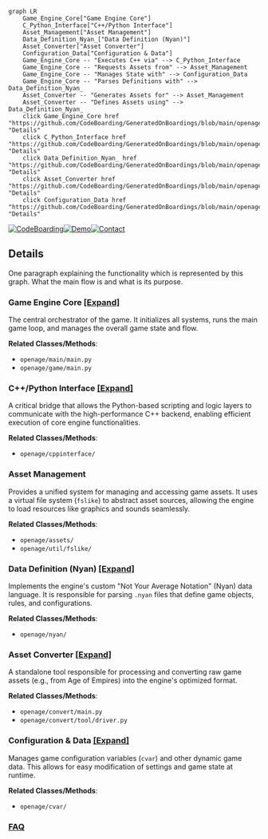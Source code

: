 ```mermaid
graph LR
    Game_Engine_Core["Game Engine Core"]
    C_Python_Interface["C++/Python Interface"]
    Asset_Management["Asset Management"]
    Data_Definition_Nyan_["Data Definition (Nyan)"]
    Asset_Converter["Asset Converter"]
    Configuration_Data["Configuration & Data"]
    Game_Engine_Core -- "Executes C++ via" --> C_Python_Interface
    Game_Engine_Core -- "Requests Assets from" --> Asset_Management
    Game_Engine_Core -- "Manages State with" --> Configuration_Data
    Game_Engine_Core -- "Parses Definitions with" --> Data_Definition_Nyan_
    Asset_Converter -- "Generates Assets for" --> Asset_Management
    Asset_Converter -- "Defines Assets using" --> Data_Definition_Nyan_
    click Game_Engine_Core href "https://github.com/CodeBoarding/GeneratedOnBoardings/blob/main/openage/Game_Engine_Core.md" "Details"
    click C_Python_Interface href "https://github.com/CodeBoarding/GeneratedOnBoardings/blob/main/openage/C_Python_Interface.md" "Details"
    click Data_Definition_Nyan_ href "https://github.com/CodeBoarding/GeneratedOnBoardings/blob/main/openage/Data_Definition_Nyan_.md" "Details"
    click Asset_Converter href "https://github.com/CodeBoarding/GeneratedOnBoardings/blob/main/openage/Asset_Converter.md" "Details"
    click Configuration_Data href "https://github.com/CodeBoarding/GeneratedOnBoardings/blob/main/openage/Configuration_Data.md" "Details"
```

[![CodeBoarding](https://img.shields.io/badge/Generated%20by-CodeBoarding-9cf?style=flat-square)](https://github.com/CodeBoarding/GeneratedOnBoardings)[![Demo](https://img.shields.io/badge/Try%20our-Demo-blue?style=flat-square)](https://www.codeboarding.org/demo)[![Contact](https://img.shields.io/badge/Contact%20us%20-%20contact@codeboarding.org-lightgrey?style=flat-square)](mailto:contact@codeboarding.org)

## Details

One paragraph explaining the functionality which is represented by this graph. What the main flow is and what is its purpose.

### Game Engine Core [[Expand]](./Game_Engine_Core.md)
The central orchestrator of the game. It initializes all systems, runs the main game loop, and manages the overall game state and flow.


**Related Classes/Methods**:

- `openage/main/main.py`
- `openage/game/main.py`


### C++/Python Interface [[Expand]](./C_Python_Interface.md)
A critical bridge that allows the Python-based scripting and logic layers to communicate with the high-performance C++ backend, enabling efficient execution of core engine functionalities.


**Related Classes/Methods**:

- `openage/cppinterface/`


### Asset Management
Provides a unified system for managing and accessing game assets. It uses a virtual file system (`fslike`) to abstract asset sources, allowing the engine to load resources like graphics and sounds seamlessly.


**Related Classes/Methods**:

- `openage/assets/`
- `openage/util/fslike/`


### Data Definition (Nyan) [[Expand]](./Data_Definition_Nyan_.md)
Implements the engine's custom "Not Your Average Notation" (Nyan) data language. It is responsible for parsing `.nyan` files that define game objects, rules, and configurations.


**Related Classes/Methods**:

- `openage/nyan/`


### Asset Converter [[Expand]](./Asset_Converter.md)
A standalone tool responsible for processing and converting raw game assets (e.g., from Age of Empires) into the engine's optimized format.


**Related Classes/Methods**:

- `openage/convert/main.py`
- `openage/convert/tool/driver.py`


### Configuration & Data [[Expand]](./Configuration_Data.md)
Manages game configuration variables (`cvar`) and other dynamic game data. This allows for easy modification of settings and game state at runtime.


**Related Classes/Methods**:

- `openage/cvar/`




### [FAQ](https://github.com/CodeBoarding/GeneratedOnBoardings/tree/main?tab=readme-ov-file#faq)